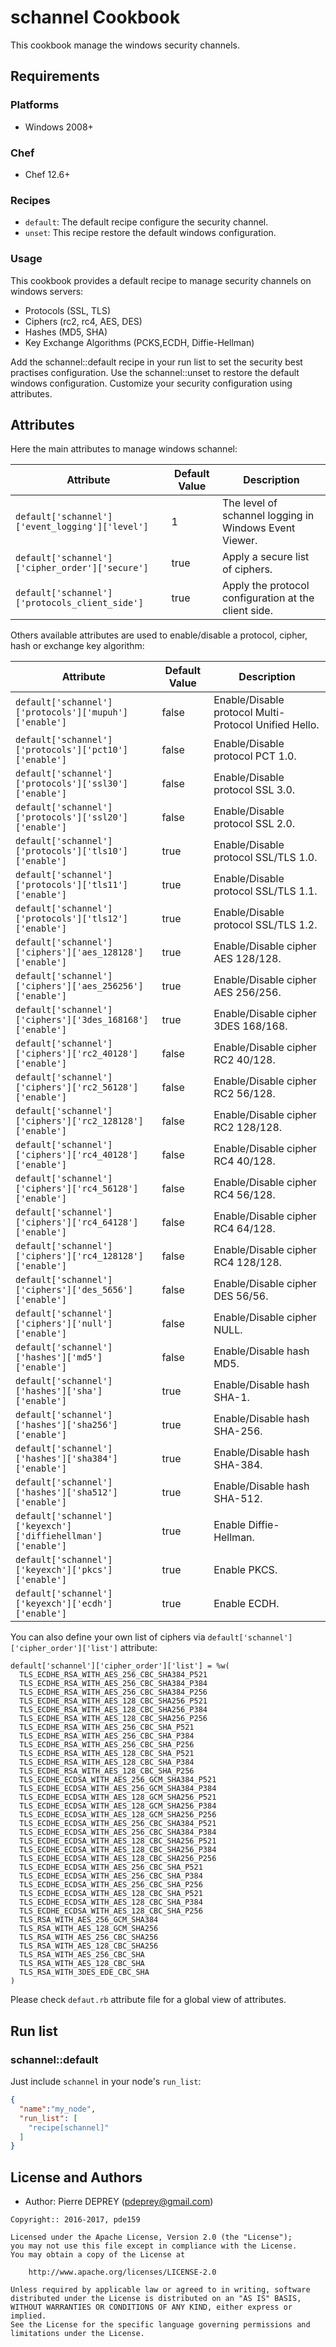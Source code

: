 # schannel Cookbook

This cookbook manage the windows security channels.

## Requirements

### Platforms

- Windows 2008+

### Chef

- Chef 12.6+

### Recipes

- `default`: The default recipe configure the security channel.
- `unset`: This recipe restore the default windows configuration.

### Usage

This cookbook provides a default recipe to manage security channels on windows servers:
- Protocols (SSL, TLS)
- Ciphers (rc2, rc4, AES, DES)
- Hashes (MD5, SHA)
- Key Exchange Algorithms (PCKS,ECDH, Diffie-Hellman)

Add the schannel::default recipe in your run list to set the security best practises configuration.
Use the schannel::unset to restore the default windows configuration.
Customize your security configuration using attributes.

## Attributes

Here the main attributes to manage windows schannel:

Attribute                                         | Default Value | Description
------------------------------------------------- | ------------- | ------------------------------------------------------
`default['schannel']['event_logging']['level']`   | 1             | The level of schannel logging in Windows Event Viewer.
`default['schannel']['cipher_order']['secure']`   | true          | Apply a secure list of ciphers.
`default['schannel']['protocols_client_side']`    | true          | Apply the protocol configuration at the client side.

Others available attributes are used to enable/disable a protocol, cipher, hash or exchange key algorithm:

Attribute                                                   | Default Value | Description
----------------------------------------------------------- | ------------- | -----------------------------------------------------
`default['schannel']['protocols']['mupuh']['enable']`       | false         | Enable/Disable protocol Multi-Protocol Unified Hello.
`default['schannel']['protocols']['pct10']['enable']`       | false         | Enable/Disable protocol PCT 1.0.
`default['schannel']['protocols']['ssl30']['enable']`       | false         | Enable/Disable protocol SSL 3.0.
`default['schannel']['protocols']['ssl20']['enable']`       | false         | Enable/Disable protocol SSL 2.0.
`default['schannel']['protocols']['tls10']['enable']`       | true          | Enable/Disable protocol SSL/TLS 1.0.
`default['schannel']['protocols']['tls11']['enable']`       | true          | Enable/Disable protocol SSL/TLS 1.1.
`default['schannel']['protocols']['tls12']['enable']`       | true          | Enable/Disable protocol SSL/TLS 1.2.
`default['schannel']['ciphers']['aes_128128']['enable']`    | true          | Enable/Disable cipher AES 128/128.
`default['schannel']['ciphers']['aes_256256']['enable']`    | true          | Enable/Disable cipher AES 256/256.
`default['schannel']['ciphers']['3des_168168']['enable']`   | true          | Enable/Disable cipher 3DES 168/168.
`default['schannel']['ciphers']['rc2_40128']['enable']`     | false         | Enable/Disable cipher RC2 40/128.
`default['schannel']['ciphers']['rc2_56128']['enable']`     | false         | Enable/Disable cipher RC2 56/128.
`default['schannel']['ciphers']['rc2_128128']['enable']`    | false         | Enable/Disable cipher RC2 128/128.
`default['schannel']['ciphers']['rc4_40128']['enable']`     | false         | Enable/Disable cipher RC4 40/128.
`default['schannel']['ciphers']['rc4_56128']['enable']`     | false         | Enable/Disable cipher RC4 56/128.
`default['schannel']['ciphers']['rc4_64128']['enable']`     | false         | Enable/Disable cipher RC4 64/128.
`default['schannel']['ciphers']['rc4_128128']['enable']`    | false         | Enable/Disable cipher RC4 128/128.
`default['schannel']['ciphers']['des_5656']['enable']`      | false         | Enable/Disable cipher DES 56/56.
`default['schannel']['ciphers']['null']['enable']`          | false         | Enable/Disable cipher NULL.
`default['schannel']['hashes']['md5']['enable']`            | false         | Enable/Disable hash MD5.
`default['schannel']['hashes']['sha']['enable']`            | true          | Enable/Disable hash SHA-1.
`default['schannel']['hashes']['sha256']['enable']`         | true          | Enable/Disable hash SHA-256.
`default['schannel']['hashes']['sha384']['enable']`         | true          | Enable/Disable hash SHA-384.
`default['schannel']['hashes']['sha512']['enable']`         | true          | Enable/Disable hash SHA-512.
`default['schannel']['keyexch']['diffiehellman']['enable']` | true          | Enable Diffie-Hellman.
`default['schannel']['keyexch']['pkcs']['enable']`          | true          | Enable PKCS.
`default['schannel']['keyexch']['ecdh']['enable']`          | true          | Enable ECDH.

You can also define your own list of ciphers via `default['schannel']['cipher_order']['list']` attribute:

```
default['schannel']['cipher_order']['list'] = %w(
  TLS_ECDHE_RSA_WITH_AES_256_CBC_SHA384_P521
  TLS_ECDHE_RSA_WITH_AES_256_CBC_SHA384_P384
  TLS_ECDHE_RSA_WITH_AES_256_CBC_SHA384_P256
  TLS_ECDHE_RSA_WITH_AES_128_CBC_SHA256_P521
  TLS_ECDHE_RSA_WITH_AES_128_CBC_SHA256_P384
  TLS_ECDHE_RSA_WITH_AES_128_CBC_SHA256_P256
  TLS_ECDHE_RSA_WITH_AES_256_CBC_SHA_P521
  TLS_ECDHE_RSA_WITH_AES_256_CBC_SHA_P384
  TLS_ECDHE_RSA_WITH_AES_256_CBC_SHA_P256
  TLS_ECDHE_RSA_WITH_AES_128_CBC_SHA_P521
  TLS_ECDHE_RSA_WITH_AES_128_CBC_SHA_P384
  TLS_ECDHE_RSA_WITH_AES_128_CBC_SHA_P256
  TLS_ECDHE_ECDSA_WITH_AES_256_GCM_SHA384_P521
  TLS_ECDHE_ECDSA_WITH_AES_256_GCM_SHA384_P384
  TLS_ECDHE_ECDSA_WITH_AES_128_GCM_SHA256_P521
  TLS_ECDHE_ECDSA_WITH_AES_128_GCM_SHA256_P384
  TLS_ECDHE_ECDSA_WITH_AES_128_GCM_SHA256_P256
  TLS_ECDHE_ECDSA_WITH_AES_256_CBC_SHA384_P521
  TLS_ECDHE_ECDSA_WITH_AES_256_CBC_SHA384_P384
  TLS_ECDHE_ECDSA_WITH_AES_128_CBC_SHA256_P521
  TLS_ECDHE_ECDSA_WITH_AES_128_CBC_SHA256_P384
  TLS_ECDHE_ECDSA_WITH_AES_128_CBC_SHA256_P256
  TLS_ECDHE_ECDSA_WITH_AES_256_CBC_SHA_P521
  TLS_ECDHE_ECDSA_WITH_AES_256_CBC_SHA_P384
  TLS_ECDHE_ECDSA_WITH_AES_256_CBC_SHA_P256
  TLS_ECDHE_ECDSA_WITH_AES_128_CBC_SHA_P521
  TLS_ECDHE_ECDSA_WITH_AES_128_CBC_SHA_P384
  TLS_ECDHE_ECDSA_WITH_AES_128_CBC_SHA_P256
  TLS_RSA_WITH_AES_256_GCM_SHA384
  TLS_RSA_WITH_AES_128_GCM_SHA256
  TLS_RSA_WITH_AES_256_CBC_SHA256
  TLS_RSA_WITH_AES_128_CBC_SHA256
  TLS_RSA_WITH_AES_256_CBC_SHA
  TLS_RSA_WITH_AES_128_CBC_SHA
  TLS_RSA_WITH_3DES_EDE_CBC_SHA
)
```

Please check `defaut.rb` attribute file for a global view of attributes.

## Run list

### schannel::default
Just include `schannel` in your node's `run_list`:

```json
{
  "name":"my_node",
  "run_list": [
    "recipe[schannel]"
  ]
}
```

## License and Authors

- Author: Pierre DEPREY (pdeprey@gmail.com)

```text
Copyright:: 2016-2017, pde159

Licensed under the Apache License, Version 2.0 (the "License");
you may not use this file except in compliance with the License.
You may obtain a copy of the License at

    http://www.apache.org/licenses/LICENSE-2.0

Unless required by applicable law or agreed to in writing, software
distributed under the License is distributed on an "AS IS" BASIS,
WITHOUT WARRANTIES OR CONDITIONS OF ANY KIND, either express or implied.
See the License for the specific language governing permissions and
limitations under the License.
```